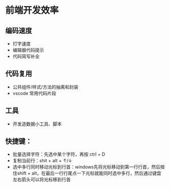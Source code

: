 # 前端开发效率

## 编码速度
* 打字速度
* 编辑器代码提示
* 代码简写补全

## 代码复用
* 公共组件/样式/方法的抽离和封装
* vscode 常用代码片段

## 工具
* 开发造数据小工具、脚本

## 快捷键：
* 批量选择字符：先选中某个字符，再按 ctrl + D
* 复制当前行：shit + alt + ↑/↓
* 选中多行同时移动光标到行首：windows先将光标移动到第一行行首，然后按住shift + alt，在最后一行行尾点一下光标就能同时选中多行，然后通过键盘左右箭头可以将光标移到行首
